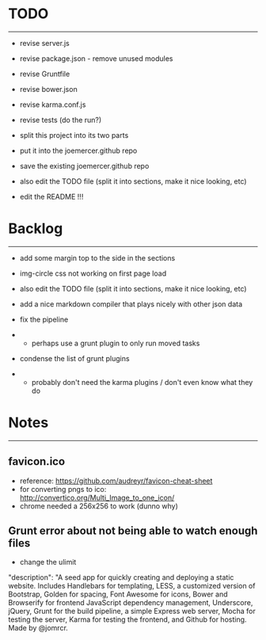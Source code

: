# TODO
________

- revise server.js
- revise package.json - remove unused modules
- revise Gruntfile
- revise bower.json
- revise karma.conf.js
- revise tests (do the run?)


- split this project into its two parts
- put it into the joemercer.github repo
- save the existing joemercer.github repo

- also edit the TODO file (split it into sections, make it nice looking, etc)
- edit the README !!!



# Backlog
___________

- add some margin top to the side in the sections
- img-circle css not working on first page load



- also edit the TODO file (split it into sections, make it nice looking, etc)
- add a nice markdown compiler that plays nicely with other json data
- fix the pipeline
- - perhaps use a grunt plugin to only run moved tasks
- condense the list of grunt plugins
- - probably don't need the karma plugins / don't even know what they do



# Notes
_________

## favicon.ico
- reference: https://github.com/audreyr/favicon-cheat-sheet
- for converting pngs to ico: http://convertico.org/Multi_Image_to_one_icon/
- chrome needed a 256x256 to work (dunno why)

## Grunt error about not being able to watch enough files
- change the ulimit




"description": "A seed app for quickly creating and deploying a static website. Includes Handlebars for templating, LESS, a customized version of Bootstrap, Golden for spacing, Font Awesome for icons, Bower and Browserify for frontend JavaScript dependency management, Underscore, jQuery, Grunt for the build pipeline, a simple Express web server, Mocha for testing the server, Karma for testing the frontend, and Github for hosting. Made by @jomrcr.
